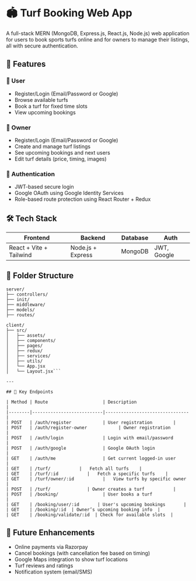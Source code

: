 # 🏟️ Turf Booking Web App

A full-stack MERN (MongoDB, Express.js, React.js, Node.js) web application for users to book sports turfs online and for owners to manage their listings, all with secure authentication.

## 🚀 Features

### 👤 User

- Register/Login (Email/Password or Google)
- Browse available turfs
- Book a turf for fixed time slots
- View upcoming bookings

### 👑 Owner

- Register/Login (Email/Password or Google)
- Create and manage turf listings
- See upcoming bookings and next users
- Edit turf details (price, timing, images)

### 🔐 Authentication

- JWT-based secure login
- Google OAuth using Google Identity Services
- Role-based route protection using React Router + Redux

## 🛠️ Tech Stack

| Frontend                | Backend           | Database | Auth        |
| ----------------------- | ----------------- | -------- | ----------- |
| React + Vite + Tailwind | Node.js + Express | MongoDB  | JWT, Google |

## 📁 Folder Structure

````
server/
├── controllers/
├── init/
├── middleware/
├── models/
├── routes/

client/
├── src/
│   ├── assets/
│   ├── components/
│   ├── pages/
│   ├── redux/
│   ├── services/
│   ├── utils/
│   └── App.jsx
│   └── Layout.jsx```

---

## 🧪 Key Endpoints

| Method | Route                     | Description                    |
|--------|---------------------------|--------------------------------|
| POST   | /auth/register            | User registration        |
| POST   | /auth/register-owner            | Owner registration        |
| POST   | /auth/login               | Login with email/password      |
| POST   | /auth/google              | Google OAuth login             |
| GET    | /auth/me                  | Get current logged-in user     |
| GET 	 | /turf/           |   Fetch all turfs    |
| GET	 | /turf/:id           |   Fetch a specific turfs    |
| GET	 | /turf/owner/:id           |   View turfs by specific owner    |
| POST   | /turf/              | Owner creates a turf           |
| POST   | /booking/                 | User books a turf              |
| GET    | /booking/user/:id       | User's upcoming bookings       |
| GET    | /booking/:id  | Owner’s upcoming booking info  |
| GET    | /booking/validate/:id  | Check for available slots  |
````

## 🎯 Future Enhancements

- Online payments via Razorpay
- Cancel bookings (with cancellation fee based on timing)
- Google Maps integration to show turf locations
- Turf reviews and ratings
- Notification system (email/SMS)
